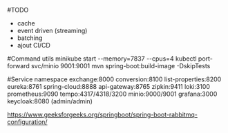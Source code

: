 #TODO
- cache
- event driven (streaming)
- batching
- ajout CI/CD

#Command utils
minikube start --memory=7837 --cpus=4
kubectl port-forward svc/minio 9001:9001
mvn spring-boot:build-image -DskipTests

#Service namespace
exchange:8000
conversion:8100
list-properties:8200
eureka:8761
spring-cloud:8888
api-gateway:8765
zipkin:9411
loki:3100
prometheus:9090
tempo:4317/4318/3200
minio:9000/9001
grafana:3000
keycloak:8080 (admin/admin)

https://www.geeksforgeeks.org/springboot/spring-boot-rabbitmq-configuration/